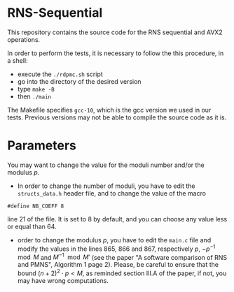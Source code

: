 # RNS-Sequential
This repository contains the source code for the RNS sequential and AVX2 operations.

In order to perform the tests, it is necessary to follow the this procedure, in a shell:

- execute the `./rdpmc.sh` script
- go into the directory of the desired version
- type `make -B`
- then `./main`

The Makefile specifies `gcc-10`, which is the gcc version we used in our tests. Previous versions may not be able to compile the source code as it is.

# Parameters
You may want to change the value for the moduli number and/or the modulus $p$.

- In order to change the number of moduli, you have to edit the `structs_data.h` header file, and to change the value of the macro

`#define NB_COEFF 8`

line 21 of the file. It is set to $8$ by default, and you can choose any value less or equal than $64$.

- order to change the modulus $p$, you have to edit the `main.c` file and modify the values in the lines 865, 866 and 867, respectively $p$, $-p^{-1} \mod M$ and $M^{-1} \mod M'$ (see the paper "A software comparison of RNS and PMNS", Algorithm 1 page 2). Please, be careful to ensure that the bound $(n+2)^2\cdot p < M$, as reminded section III.A of the paper, if not, you may have wrong computations.
